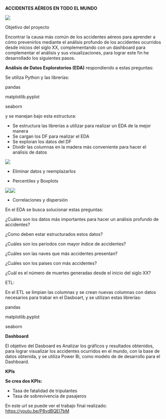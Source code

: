 ﻿

**ACCIDENTES AÉREOS EN TODO EL MUNDO**

![](Aspose.Words.edb0172c-8c95-4cca-860b-d85f0968fda7.001.png)


Objetivo del proyecto

Encontrar la causa más común de los accidentes aéreos para aprender a cómo prevenirlos mediante el análisis profundo de los accidentes ocurridos desde inicios del siglo XX, complementando con un dashboard para complementar el análisis y sus visualizaciones, para lograr este fin he desarrollado los siguientes pasos. 

**Análisis de Datos Exploratorios (EDA)** respondiendo a estas preguntas:

Se utiliza Python y las librerías: 

pandas 

matplotlib.pyplot

seaborn

y se manejan bajo esta estructura: 

- Se estructura las librerías a utilizar para realizar un EDA de la mejor manera
- Se cargan los DF para realizar el EDA
- Se exploran los datos del DF
- Dividir las columnas en la madera más conveniente para hacer el análisis de datos 

![](Aspose.Words.edb0172c-8c95-4cca-860b-d85f0968fda7.002.png)

- Eliminar datos y reemplazarlos

- Percentiles y Boxplots

![](Aspose.Words.edb0172c-8c95-4cca-860b-d85f0968fda7.003.png)![](Aspose.Words.edb0172c-8c95-4cca-860b-d85f0968fda7.004.png)

- Correlaciones y dispersión

En el EDA se busca solucionar estas preguntas: 

¿Cuáles son los datos más importantes para hacer un análisis profundo de accidentes? 

¿Como deben estar estructurados estos datos? 

¿Cuáles son los periodos con mayor índice de accidentes? 

¿Cuáles son las naves que más accidentes presentan? 

¿Cuáles son los países con más accidentes? 

¿Cuál es el número de muertes generadas desde el inicio del siglo XX?

ETL:

En el ETL se limpian las columnas y se crean nuevas columnas con datos necesarios para trabar en el Dasboart, y se utilizan estas librerías: 

pandas 

matplotlib.pyplot

seaborn



**Dashboard** 

El objetivo del Dasboard es Analizar los gráficos y resultados obtenidos, para lograr visualizar los accidentes ocurridos en el mundo, con la base de datos obtenida, y se utiliza Power Bi, como modelo de de desarrollo para el Dashboard. 

**KPIs**

**Se crea dos KPIs:** 

- Tasa de fatalidad de tripulantes 
- Tasa de sobrevivencia de pasajeros

En este url se puede ver el trabajo final realizado: <https://youtu.be/P8vdBQEI7bM> 


